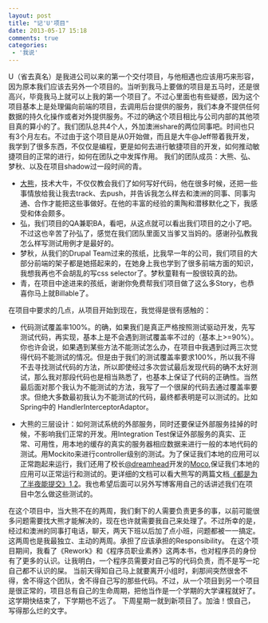 ```yaml
---
layout: post
title: "记'U'项目"
date: 2013-05-17 15:18
comments: true
categories: 
 - '我说'
---
```


U（省去真名）是我进公司以来的第一个交付项目，与他相遇也应该用巧来形容，因为原本我们应该去另外一个项目的。当听到我马上要做的项目是五马时，还是很高兴，毕竟我马上就可以上我的第一个项目了。不过心里面也有些疑惑，因为这个项目基本上是处理偏向前端的项目，去调用后台提供的服务，我们本身不提供任何数据的持久化操作或者对外提供服务。不过的确这个项目相比与公司内部的其他项目真的算小的了。我们团队总共4个人，外加澳洲share的两位同事吧。时间也只有3个月左右。不过由于这个项目是从0开始做，而且是大牛@Jeff带着我开发，我学到了很多东西，不仅仅是编程，更是如何去进行敏捷项目的开发，如何推动敏捷项目的正常的进行，如何在团队之中发挥作用。
我们的团队成员：大熊、弘、梦秋、以及在项目shadow过一段时间的青。   
 
 +  [大熊][4]，技术大牛，不仅仅教会我们了如何写好代码，他在很多时候，还把一些事情放给我让我去track、去push，并告诉我怎么样去和澳洲的同事、同事沟通、合作才能把这些事做好。在他的丰富的经验的熏陶和潜移默化之下，我感受和体会颇多。     
 +  弘，我们项目的QA兼职BA，看吧，从这点就可以看出我们项目的之小了吧。不过这也辛苦了孙弘了，感觉在我们团队里面又当爹又当妈的。感谢孙弘教我怎么样写测试用例才是最好的。  
 +  梦秋，从我们的Drupal Team过来的孩纸，比我早一年的公司，我们项目的大部分前端的架子都是她搭起来的，在她身上我也学到了很多前端方面的知识，我想我再也不会胡乱的写css selector了。梦秋童鞋有一股很较真的劲。      
 +  青，在项目中途进来的孩纸，谢谢你免费帮我们项目做了这么多Story，也恭喜你马上就Billable了。

 在项目中要求的几点，从项目开始到现在，我觉得是很有感触的：

 * 代码测试覆盖率100%。的确，如果我们是真正严格按照测试驱动开发，先写测试代码，再实现，基本上是不会遇到测试覆盖率不过的（基本上>=90%）。你也许会说，如果遇到某些方法不能测试怎么办，在项目中我遇到过两三次觉得代码不能测试的情况。但是由于我们的测试覆盖率要求100%，所以我不得不去寻找测试代码的方法，所以即使经过多次尝试最后发现代码的确不太好测试，那么我对那段代码也是相当熟悉了，也基本上保证了代码的正确性。当然最后面对那个我认为不能测试的方法，我写了一个很屎的代码去通过覆盖率要求。但绝大多数最初我认为不能测试的代码，最终都表明是可以测试的。比如Spring中的 HandlerInterceptorAdaptor。

 * 大熊的三层设计：如何测试系统的外部服务，同时还要保证外部服务挂掉的时候，不影响我们正常的开发。用Integration Test保证外部服务的真实、正常、可用性，用本地的缓存的真实的服务器相应数据来进行一般的本地代码的测试。用Mockito来进行controller级别的测试。为了保证我们本地的应用可以正常跑起来运行，我们还用了校长[@dreamhead][1]开发的[Moco][2],保证我们本地的应用可以正常运行和测试的。更详细的文档可以看大熊写的两篇文档[《都是为了半夜能提交》1,2][3]。我也希望后面可以另外写博客用自己的话讲述我们在项目中怎么做这些测试的。

在这个项目中，当大熊不在的两周，我们剩下的人需要负责更多的事，以前可能很多问题需要找大熊才能解决的，现在也许就需要我自己来处理了。不过所幸的是，经过和澳洲的同事打电话，聊天，两天下班以后加了点小班，问题都被一一搞定。这两周也是我最独立、主动的两周。承担了应该承担的Responsibility。
在这个项目期间，我看了《Rework》和《程序员职业素养》这两本书，也对程序员的身份有了更多的认识。让我明白，一个程序员需要对自己写的代码负责，而不是写一坨自己都不认识的屎。
当前天得知自己马上就要离开小组时，刹那间突然很舍不得，舍不得这个团队，舍不得自己写的那些代码。不过，从一个项目到另一个项目是很正常的，项目总有自己的生命周期，把他当作是一个学期的大学课程就好了。这学期快结束了，下学期也不远了。
下周星期一就到新项目了。加油！恨自己，写得那么烂的文字。

 [1]:http://dreamhead.blogbus.com/
 [2]:https://github.com/dreamhead/moco
 [3]:http://gigix.thoughtworkers.org/2013/3/6/javaee-best-practices
 [4]:http://gigix.thoughtworkers.org/
